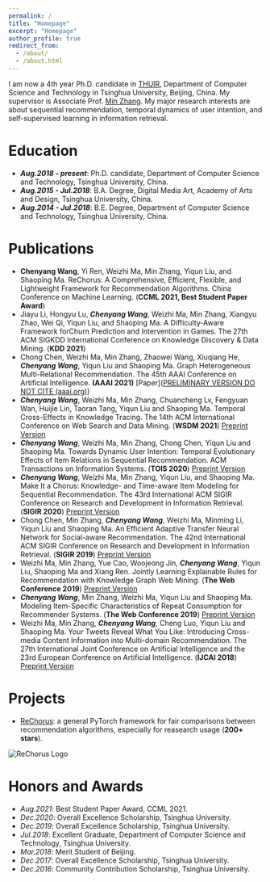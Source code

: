 ```yaml
---
permalink: /
title: "Homepage"
excerpt: "Homepage"
author_profile: true
redirect_from: 
  - /about/
  - /about.html
---
```


I am now a 4th year Ph.D. candidate in [THUIR](http://www.thuir.cn/), Department of Computer Science and Technology in Tsinghua University, Beijing, China. My supervisor is Associate Prof. [Min Zhang](http://www.thuir.cn/group/~mzhang/). My major research interests are about sequential recommendation, temporal dynamics of user intention, and self-supervised learning in information retrieval. 

Education
======
* ***Aug.2018 - present***: Ph.D. candidate, Department of Computer Science and Technology, Tsinghua University, China.
* ***Aug.2015 - Jul.2018***: B.A. Degree, Digital Media Art, Academy of Arts and Design, Tsinghua University, China. 
* ***Aug.2014 - Jul.2018***: B.E. Degree, Department of Computer Science and Technology, Tsinghua University, China. 

Publications
======
* **Chenyang Wang**, Yi Ren, Weizhi Ma, Min Zhang, Yiqun Liu, and Shaoping Ma. ReChorus: A Comprehensive, Efficient, Flexible, and Lightweight Framework for Recommendation Algorithms. China Conference on Machine Learning. (**CCML 2021, Best Student Paper Award**)
* Jiayu Li, Hongyu Lu, ***Chenyang Wang***, Weizhi Ma, Min Zhang, Xiangyu Zhao, Wei Qi, Yiqun Liu, and Shaoping Ma. A Difficulty-Aware Framework forChurn Prediction and Intervention in Games. The 27th ACM SIGKDD International Conference on Knowledge Discovery & Data Mining. (**KDD 2021**)
* Chong Chen, Weizhi Ma, Min Zhang, Zhaowei Wang, Xiuqiang He, ***Chenyang Wang***, Yiqun Liu and Shaoping Ma. Graph Heterogeneous Multi-Relational Recommendation. The 45th AAAI Conference on Artificial Intelligence. **(AAAI 2021)** [Paper]([PRELIMINARY VERSION DO NOT CITE (aaai.org)](https://www.aaai.org/AAAI21Papers/AAAI-615.ChenC.pdf))
* ***Chenyang Wang***, Weizhi Ma, Min Zhang, Chuancheng Lv, Fengyuan Wan, Huijie Lin, Taoran Tang, Yiqun Liu and Shaoping Ma. Temporal Cross-Effects in Knowledge Tracing. The 14th ACM International Conference on Web Search and Data Mining. (**WSDM 2021**) [Preprint Version](http://www.thuir.cn/group/~mzhang/publications/WSDM2021-WangChenyang.pdf)
* ***Chenyang Wang***, Weizhi Ma, Min Zhang, Chong Chen, Yiqun Liu and Shaoping Ma. Towards Dynamic User Intention: Temporal Evolutionary Effects of Item Relations in Sequential Recommendation. ACM Transactions on Information Systems. (**TOIS 2020**) [Preprint Version](http://www.thuir.cn/group/~mzhang/publications/TOIS2020-WangChenyang.pdf)
* ***Chenyang Wang***, Weizhi Ma, Min Zhang, Yiqun Liu, and Shaoping Ma. Make It a Chorus: Knowledge- and Time-aware Item Modeling for Sequential Recommendation. The 43rd International ACM SIGIR Conference on Research and Development in Information Retrieval. (**SIGIR 2020**) [Preprint Version](http://www.thuir.cn/group/~mzhang/publications/SIGIR2020Wangcy.pdf)
* Chong Chen, Min Zhang, ***Chenyang Wang***, Weizhi Ma, Minming Li, Yiqun Liu and Shaoping Ma. An Efficient Adaptive Transfer Neural Network for Social-aware Recommendation. The 42nd International ACM SIGIR Conference on Research and Development in Information Retrieval. (**SIGIR 2019**) [Preprint Version](http://www.thuir.cn/group/~mzhang/publications/SIGIR2019ChenC.pdf)
* Weizhi Ma, Min Zhang, Yue Cao, Woojeong Jin, ***Chenyang Wang***, Yiqun Liu, Shaoping Ma and Xiang Ren. Jointly Learning Explainable Rules for Recommendation with Knowledge Graph Web Mining. (**The Web Conference 2019**) [Preprint Version](http://www.thuir.cn/group/~mzhang/publications/WWW2019-mwz.pdf)
* ***Chenyang Wang***, Min Zhang, Weizhi Ma, Yiqun Liu and Shaoping Ma. Modeling Item-Specific Characteristics of Repeat Consumption for Recommender Systems. (**The Web Conference 2019**) [Preprint Version](http://www.thuir.cn/group/~mzhang/publications/WWW2019-wcy.pdf)
* Weizhi Ma, Min Zhang, ***Chenyang Wang***, Cheng Luo, Yiqun Liu and Shaoping Ma. Your Tweets Reveal What You Like: Introducing Cross-media Content Information into Multi-domain Recommendation. The 27th International Joint Conference on Artificial Intelligence and the 23rd European Conference on Artificial Intelligence. (**IJCAI 2018**) [Preprint Version](http://www.thuir.cn/group/~mzhang/publications/IJCAI18-Ma.pdf)

Projects
======
* [ReChorus](https://github.com/THUwangcy/ReChorus): a general PyTorch framework for fair comparisons between recommendation algorithms, especially for reasearch usage (**200+ stars**).

![ReChorus Logo]({{site.url}}/images/logo.png)

Honors and Awards
======
* *Aug.2021*: Best Student Paper Award, CCML 2021.
* *Dec.2020*: Overall Excellence Scholarship, Tsinghua University.
* *Dec.2019*: Overall Excellence Scholarship, Tsinghua University.
* *Jul.2018*: Excellent Graduate, Department of Computer Science and Technology, Tsinghua University.
* *Mar.2018*: Merit Student of Beijing.
* *Dec.2017*: Overall Excellence Scholarship, Tsinghua University. 
* *Dec.2016*: Community Contribution Scholarship, Tsinghua University.



